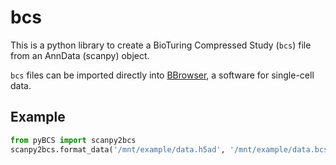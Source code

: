 # bcs

This is a python library to create a BioTuring Compressed Study (`bcs`) file from an AnnData (scanpy) object.

`bcs` files can be imported directly into [BBrowser](https://bioturing.com/bbrowser), a software for single-cell data.

## Example

```python
from pyBCS import scanpy2bcs
scanpy2bcs.format_data('/mnt/example/data.h5ad', '/mnt/example/data.bcs')
```
